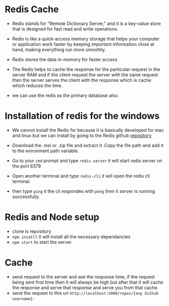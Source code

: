 # Redis Cache

- Redis stands for "Remote Dictionary Server," and it is a key-value store that is designed for fast read and write operations.

- Redis is like a quick-access memory storage that helps your computer or application work faster by keeping important information close at hand, making everything run more smoothly.

- Redis stores the data in-memory for faster access

- The Redis helps to cache the response for the particular request in the server RAM and if the client request the server with the same request then the server serves the client with the response which is cache which reduces the time.

- we can use the redis as the primary database also.

# Installation of redis for the windows

- We cannot install the Redis for because it is basically developed for mac and linux but we can install by going to the Redis github [repository](https://github.com/tporadowski/redis/releases "repository")

- Download the .msi or .zip file and extract it .Copy the file path and add it to the evironment path variable.
- Go to your `cmd` prompt and type `redis-server` it will start redis server on the port 6379
- Open another terminal and type `redis-cli` it will open the redis cli terminal.
- then type `ping` it the cli respondes with `pong` then it server is running successfully.

# Redis and Node setup

- clone is repository
- `npm insatll` it will install all the necessary dependancies
- `npm start` to start the server.

# Cache

- send request to the server and see the response time, if the request being sent first time then it will always be high but after that it will cache the response and serve that response and serve you from that cache.
- send the request to this url `http://localhost:5000/repos/{any Github username}`.
